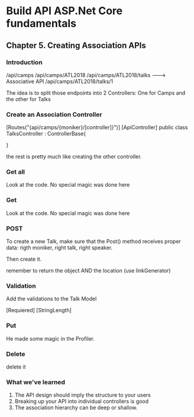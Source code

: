 # Build API ASP.Net Core fundamentals

## Chapter 5. Creating Association APIs

### Introduction

/api/camps
/api/camps/ATL2018
/api/camps/ATL2018/talks            ---> Associative API
/api/camps/ATL2018/talks/1

The idea is to split those endpoints into 2 Controllers: One for Camps and the other for Talks

### Create an Association Controller

[Routes("{api/camps/{moniker}/[controller]}")]
[ApiController]
public class TalksController : ControllerBase{

}

the rest is pretty much like creating the other controller.

### Get all
Look at the code. No special magic was done here

### Get
Look at the code. No special magic was done here

### POST

To create a new Talk, make sure that the Post() method receives proper data: rigth moniker, right talk, right speaker.

Then create it.

remember to return the object AND the location (use linkGenerator)

### Validation

Add the validations to the Talk Model

[Requiered]
[StringLength]

### Put

He made some magic in the Profiler.


### Delete

delete it

### What we've learned

1. The API design should imply the structure to your users
2. Breaking up your API into individual controllers is good
3. The association hierarchy can be deep or shallow.
